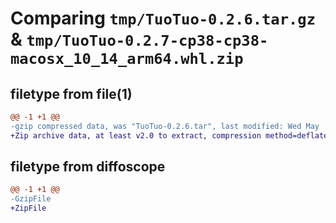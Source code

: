 # Comparing `tmp/TuoTuo-0.2.6.tar.gz` & `tmp/TuoTuo-0.2.7-cp38-cp38-macosx_10_14_arm64.whl.zip`

## filetype from file(1)

```diff
@@ -1 +1 @@
-gzip compressed data, was "TuoTuo-0.2.6.tar", last modified: Wed May  3 20:49:43 2023, max compression
+Zip archive data, at least v2.0 to extract, compression method=deflate
```

## filetype from diffoscope

```diff
@@ -1 +1 @@
-GzipFile
+ZipFile
```

